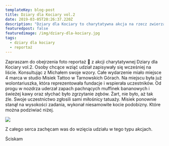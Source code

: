 ```yaml
---
templateKey: blog-post
title: Dziary dla Kociary vol.2
date: 2019-03-05T20:26:37.220Z
description: "Dziary dla Kociary to charytatywna akcja na rzecz zwierząt.\_W akcji wziął udział Michał Koloch znany jako Misiek Tattoo, który cały dochód z tego dnia przekazał na Fundację Pomocy Zwierzętom MiauKot."
featuredpost: false
featuredimage: /img/dziary-dla-kociary.jpg
tags:
  - dziary dla kociary
  - reportaż
---
```

Zapraszam do obejrzenia foto reportaż 📸 z akcji charytatywnej Dziary dla Kociary vol.2. Osoby chcące wziąć udział zapisywały się wcześniej na liście.  Konsultując z Michałem swoje wzory. Całe wydarzenie miało miejsce 4 marca w studio Misiek Tattoo w Tarnowskich Górach. Na miejscu była już wolontariuszka, która reprezentowała fundacje i wspierała uczestników. Od progu w nozdrza uderzał zapach pachnących muffinek bananowych i świeżej kawy oraz słychać było zgrzytanie zębów. Żart, nie było, aż tak źle. Swoje uczestnictwo zgłosili sami miłośnicy tatuaży. Misiek ponownie stanął na wysokości zadania, wykonał niesamowite kocie podobizny. Które można podziwiać niżej.

![](/img/dziary-dla-kociary.jpg)

Z całego serca zachęcam was do wzięcia udziału w tego typu akcjach.

Ściskam
